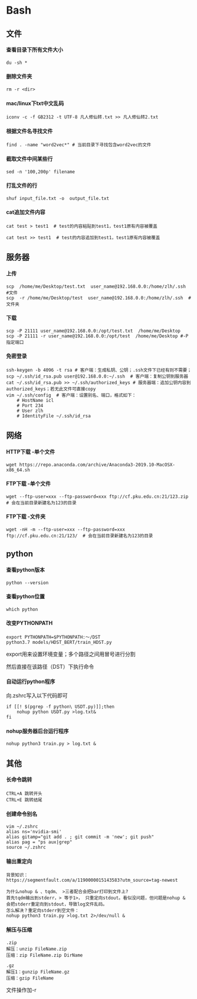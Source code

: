 # Bash

## 文件

#### 查看目录下所有文件大小
`du -sh * `
#### 删除文件夹
`rm -r <dir>`
#### mac/linux下txt中文乱码
`iconv -c -f GB2312 -t UTF-8 凡人修仙转.txt >> 凡人修仙转2.txt`

#### 根据文件名寻找文件
`find . -name "word2vec*" # 当前目录下寻找包含word2vec的文件` 


#### 截取文件中间某些行

```
sed -n '100,200p' filename 
```
#### 打乱文件的行


```
shuf input_file.txt -o  output_file.txt
```

#### cat追加文件内容
```
cat test > test1  # test的内容粘贴到test1，test1原有内容被覆盖
```
```
cat test >> test1  # test的内容追加到test1，test1原有内容被覆盖

```

## 服务器

#### 上传
```
scp  /home/me/Desktop/test.txt  user_name@192.168.0.0:/home/zlh/.ssh    #文件
scp  -r /home/me/Desktop/test  user_name@192.168.0.0:/home/zlh/.ssh  #文件夹
```
#### 下载
```
scp -P 21111 user_name@192.168.0.0:/opt/test.txt  /home/me/Desktop
scp -P 21111 -r user_name@192.168.0.0:/opt/test  /home/me/Desktop #-P指定端口

```
#### 免密登录
```
ssh-keygen -b 4096 -t rsa # 客户端：生成私钥、公钥；.ssh文件下已经有则不需要；
scp ~/.ssh/id_rsa.pub user@192.168.0.0:~/.ssh  # 客户端：复制公钥到服务器
cat ~/.ssh/id_rsa.pub >> ~/.ssh/authorized_keys # 服务器端：追加公钥内容到authorized_keys；若无此文件可直接copy
vim ~/.ssh/config  # 客户端：设置别名、端口，格式如下：
    # HostName icl
    # Port 234
    # User zlh
    # IdentityFile ~/.ssh/id_rsa

```
## 网络

#### HTTP下载 -单个文件
```
wget https://repo.anaconda.com/archive/Anaconda3-2019.10-MacOSX-x86_64.sh
```
#### FTP下载 -单个文件
```
wget --ftp-user=xxx --ftp-password=xxx ftp://cf.pku.edu.cn:21/123.zip  # 会在当前目录新建名为123的目录
```

#### FTP下载 -文件夹
```
wget -nH -m --ftp-user=xxx --ftp-password=xxx ftp://cf.pku.edu.cn:21/123/  # 会在当前目录新建名为123的目录
```
## python
#### 查看python版本
```
python --version
```
#### 查看python位置
```
which python
```
#### 改变PYTHONPATH
```
export PYTHONPATH=$PYTHONPATH:～/DST
python3.7 models/HDST_BERT/train_HDST.py
```
export用来设置环境变量；多个路径之间用冒号进行分割

然后直接在该路径（DST）下执行命令

#### 自动运行python程序  
向.zshrc写入以下代码即可
```
if [[! $(pgrep -f python\ USDT.py)]];then
    nohup python USDT.py >log.txt&
fi
```


#### nohup服务器后台运行程序
```
nohup python3 train.py > log.txt &
```


## 其他
#### 长命令跳转
```
CTRL+A 跳转开头
CTRL+E 跳转结尾
```

#### 创建命令别名
```
vim ~/.zshrc
alias ns='nvidia-smi'
alias gitamp="git add . ; git commit -m 'new'; git push"
alias pag = "ps aux|grep"
source ~/.zshrc
```
#### 输出重定向 
```
背景知识：
https://segmentfault.com/a/1190000015143583?utm_source=tag-newest

为什么nohup & 、tqdm、 >三者配合会把bar打印到文件上?
首先tqdm输出到stderr，> 等于1>， 只重定向stdout。看似没问题，但问题是nohup & 会把stderr重定向到stdout，导致log文件乱码。
怎么解决？重定向stderr到空文件：
nohup python3 train.py >log.txt 2>/dev/null &
```

#### 解压与压缩
```
.zip
解压：unzip FileName.zip
压缩：zip FileName.zip DirName

.gz
解压1：gunzip FileName.gz
压缩：gzip FileName
```
文件操作加-r

